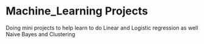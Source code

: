 # Machine_Learning Projects

Doing mini projects to help learn to do Linear and Logistic regression as well Naive Bayes and Clustering 
